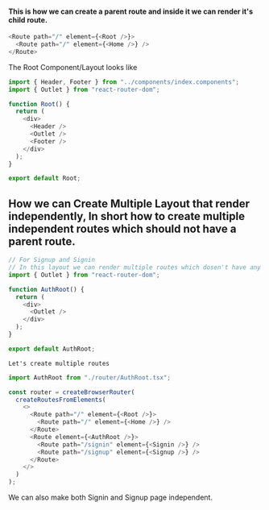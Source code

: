 #### This is how we can create a parent route and inside it we can render it's child route.

```ts
<Route path="/" element={<Root />}>
  <Route path="/" element={<Home />} />
</Route>
```

The Root Component/Layout looks like

```ts
import { Header, Footer } from "../components/index.components";
import { Outlet } from "react-router-dom";

function Root() {
  return (
    <div>
      <Header />
      <Outlet />
      <Footer />
    </div>
  );
}

export default Root;
```

## How we can Create Multiple Layout that render independently, In short how to create multiple independent routes which should not have a parent route.

```ts
// For Signup and Signin
// In this layout we can render multiple routes which dosen't have any aprent route. The layout itself is a child layout.
import { Outlet } from "react-router-dom";

function AuthRoot() {
  return (
    <div>
      <Outlet />
    </div>
  );
}

export default AuthRoot;
```

<code>Let's create multiple routes</code>

```ts
import AuthRoot from "./router/AuthRoot.tsx";

const router = createBrowserRouter(
  createRoutesFromElements(
    <>
      <Route path="/" element={<Root />}>
        <Route path="/" element={<Home />} />
      </Route>
      <Route element={<AuthRoot />}>
        <Route path="/signin" element={<Signin />} />
        <Route path="/signup" element={<Signup />} />
      </Route>
    </>
  )
);
```

We can also make both Signin and Signup page independent.

```ts

```
